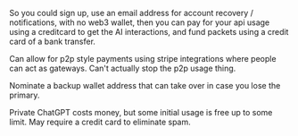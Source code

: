 
So you could sign up, use an email address for account recovery / notifications, with no web3 wallet, then you can pay for your api usage using a creditcard to get the AI interactions, and fund packets using a credit card of a bank transfer.

Can allow for p2p style payments using stripe integrations where people can act as gateways.  Can't actually stop the p2p usage thing.

Nominate a backup wallet address that can take over in case you lose the primary.

Private ChatGPT costs money, but some initial usage is free up to some limit.  May require a credit card to eliminate spam.